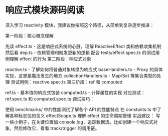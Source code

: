 # 响应式模块源码阅读

深入学习 reactivity 模块，我建议你按照这个路径，从简单到复杂逐步推进：

第一阶段：核心概念理解

先读 effect.ts - 这是响应式系统的心脏，理解 ReactiveEffect 类和依赖收集机制
然后看 dep.ts - 依赖管理和触发更新的逻辑
配合 tests/effect.spec.ts 的测试用例理解 effect 的行为
第二阶段：响应式对象

reactive.ts - 了解如何将普通对象转换为响应式
baseHandlers.ts - Proxy 的具体实现，这里是魔法发生的地方
collectionHandlers.ts - Map/Set 等集合类型的处理
测试用例：reactive.spec.ts
第三阶段：ref 和 computed

ref.ts - 基本值的响应式包装
computed.ts - 计算属性的实现
对应测试：ref.spec.ts 和 computed.spec.ts
调试技巧：

使用 benchmarks/ 中的性能测试了解各个 API 的性能特点
在 constants.ts 中了解各种标志位的含义
effectScope.ts 理解 effect 的生命周期管理
实战建议：
写一些小例子，在关键位置加 console.log，追踪数据流。比如创建一个响应式对象，然后修改它，看看 track/trigger 的调用链。
